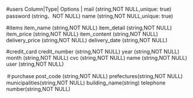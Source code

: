 
 #users
 Column|Type|   Options   |
 mail (string,NOT NULL,unique: true)
 password (string、NOT NULL)
 name (string,NOT NULL,unique: true)

 #items
 item_name (string,NOT NULL)
 item_detail (string,NOT NULL)
 item_price (string,NOT NULL)
 item_content (string,NOT NULL)
 delivery_price (string,NOT NULL)
 delivery_date (string,NOT NULL)

 #credit_card 
 credit_number (string,NOT NULL)
 year (string,NOT NULL)
 month (string,NOT NULL)
 cvc (string,NOT NULL)
 name (string,NOT NULL)
 user (string,NOT NULL)

＃purchase
post_code (string,NOT NULL)
prefectures(string,NOT NULL)
municipalities(string,NOT NULL)
building_name(string)
telephone number(string,NOT NULL)
